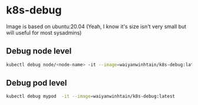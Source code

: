 # k8s-debug

Image is based on ubuntu:20.04 
(Yeah, I know it's size isn't very small but will useful for most sysadmins)

## Debug node level 
```bash
kubectl debug node/<node-name> -it --image=waiyanwinhtain/k8s-debug:latest
```

## Debug pod level
```bash
kubectl debug mypod  -it --image=waiyanwinhtain/k8s-debug:latest
```

